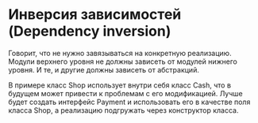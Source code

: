 # Инверсия зависимостей (Dependency inversion)

Говорит, что не нужно завязываться на конкретную реализацию. Модули верхнего уровня не должны зависеть от модулей
нижнего уровня. И те, и другие должны зависеть от абстракций.

В примере класс Shop использует внутри себя класс Cash, что в будущем может привести к проблемам с его модификацией.
Лучше будет создать интерфейс Payment и использовать его в качестве поля класса Shop, а реализацию подгружать через
конструктор класса. 